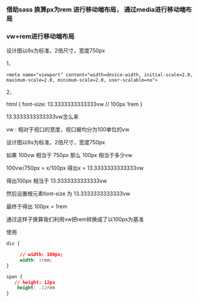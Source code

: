 ### 借助sass 换算px为rem 进行移动端布局， 通过media进行移动端布局


### vw+rem进行移动端布局  

设计图以6s为标准，2倍尺寸，宽度750px

1、
```
<meta name="viewport" content="width=device-width, initial-scale=2.0, maximum-scale=2.0, minimum-scale=2.0, user-scalable=no">
```
2、

html {
    font-size: 13.3333333333333vw // 100px  1rem
}


13.3333333333333vw怎么来

vw : 相对于视口的宽度，视口被均分为100单位的vw

设计图以6s为标准，2倍尺寸，宽度750px

如果 100vw  相当于 750px  那么 100px 相当于多少vw

100vw/750px = x/100px  得出x = 13.3333333333333vw

得出100px  相当于 13.3333333333333vw

然后设置根元素font-size 为 13.3333333333333vw

最终于得出 100px = 1rem

通过这样子换算我们利用vw把rem转换成了以100px为基准


使用
```css
div {

     // width: 100px;
     width: 1rem;
}

span {
   // height: 12px
    height: .12rem
}
```
